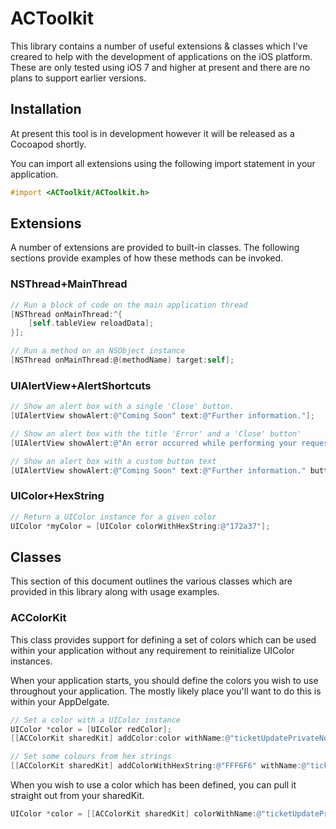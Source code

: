 # ACToolkit

This library contains a number of useful extensions & classes which I've creared to help with the development of applications on the iOS platform. These are only tested using iOS 7 and higher at present and there are no plans to support earlier versions.

## Installation

At present this tool is in development however it will be released as a Cocoapod shortly. 

You can import all extensions using the following import statement in your application.

```objective-c
#import <ACToolkit/ACToolkit.h>
```

## Extensions

A number of extensions are provided to built-in classes. The following sections provide examples of how these methods can be invoked.

### NSThread+MainThread

```objective-c
// Run a block of code on the main application thread
[NSThread onMainThread:^{
    [self.tableView reloadData];
}];

// Run a method on an NSObject instance
[NSThread onMainThread:@(methodName) target:self];
```

### UIAlertView+AlertShortcuts

```objective-c
// Show an alert box with a single 'Close' button.
[UIAlertView showAlert:@"Coming Soon" text:@"Further information."];

// Show an alert box with the title 'Error' and a 'Close' button'
[UIAlertView showAlert:@"An error occurred while performing your request."];

// Show an alert box with a custom button text
[UIAlertView showAlert:@"Coming Soon" text:@"Further information." button:@"OK - thanks!"];

```

### UIColor+HexString

```objective-c
// Return a UIColor instance for a given color
UIColor *myColor = [UIColor colorWithHexString:@"172a37"];
```

## Classes

This section of this document outlines the various classes which are provided in this library along with usage examples.

### ACColorKit

This class provides support for defining a set of colors which can be used within your application without any requirement to reinitialize UIColor instances.

When your application starts, you should define the colors you wish to use throughout your application. The mostly likely place you'll want to do this is within your AppDelgate.

```objective-c
// Set a color with a UIColor instance
UIColor *color = [UIColor redColor];
[[ACColorKit sharedKit] addColor:color withName:@"ticketUpdatePrivateNote"];

// Set some colours from hex strings
[[ACColorKit sharedKit] addColorWithHexString:@"FFF6F6" withName:@"ticketUpdatePrivateNote"];
```

When you wish to use a color which has been defined, you can pull it straight out from your sharedKit.

```objective-c
UIColor *color = [[ACColorKit sharedKit] colorWithName:@"ticketUpdatePrivateNote"];
```
